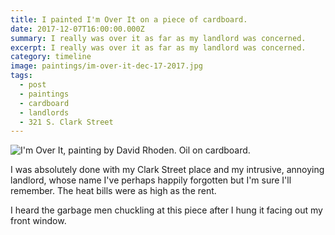 ```yaml
---
title: I painted I'm Over It on a piece of cardboard.
date: 2017-12-07T16:00:00.000Z
summary: I really was over it as far as my landlord was concerned.
excerpt: I really was over it as far as my landlord was concerned.
category: timeline
image: paintings/im-over-it-dec-17-2017.jpg
tags:
  - post
  - paintings
  - cardboard
  - landlords
  - 321 S. Clark Street
---
```


![I'm Over It, painting by David Rhoden. Oil on cardboard.](/static/img/paintings/im-over-it-dec-17-2017.jpg?nf_resize=fit&w=960)

I was absolutely done with my Clark Street place and my intrusive, annoying landlord, whose name I've perhaps happily forgotten but I'm sure I'll remember.  The heat bills were as high as the rent.

I heard the garbage men chuckling at this piece after I hung it facing out my front window.